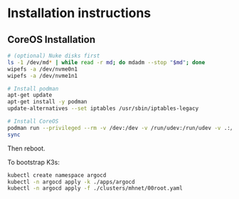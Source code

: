# Installation instructions

## CoreOS Installation

```sh
# (optional) Nuke disks first
ls -1 /dev/md* | while read -r md; do mdadm --stop "$md"; done
wipefs -a /dev/nvme0n1
wipefs -a /dev/nvme1n1

# Install podman
apt-get update
apt-get install -y podman
update-alternatives --set iptables /usr/sbin/iptables-legacy

# Install CoreOS
podman run --privileged --rm -v /dev:/dev -v /run/udev:/run/udev -v .:/data -w /data quay.io/coreos/coreos-installer:release install /dev/nvme0n1 -i config.ign
sync
```

Then reboot.

To bootstrap K3s:

```sh
kubectl create namespace argocd
kubectl -n argocd apply -k ./apps/argocd
kubectl -n argocd apply -f ./clusters/mhnet/00root.yaml
```
